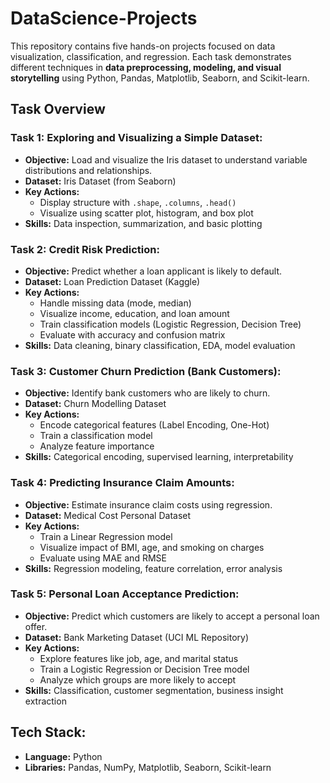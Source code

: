 # DataScience-Projects
This repository contains five hands-on projects focused on data visualization, classification, and regression. Each task demonstrates different techniques in **data preprocessing, modeling, and visual storytelling** using Python, Pandas, Matplotlib, Seaborn, and Scikit-learn.

## Task Overview

### Task 1: Exploring and Visualizing a Simple Dataset:
- **Objective:** Load and visualize the Iris dataset to understand variable distributions and relationships.
- **Dataset:** Iris Dataset (from Seaborn)
- **Key Actions:**
  - Display structure with `.shape`, `.columns`, `.head()`
  - Visualize using scatter plot, histogram, and box plot
- **Skills:** Data inspection, summarization, and basic plotting

### Task 2: Credit Risk Prediction:
- **Objective:** Predict whether a loan applicant is likely to default.
- **Dataset:** Loan Prediction Dataset (Kaggle)
- **Key Actions:**
  - Handle missing data (mode, median)
  - Visualize income, education, and loan amount
  - Train classification models (Logistic Regression, Decision Tree)
  - Evaluate with accuracy and confusion matrix
- **Skills:** Data cleaning, binary classification, EDA, model evaluation

### Task 3: Customer Churn Prediction (Bank Customers):
- **Objective:** Identify bank customers who are likely to churn.
- **Dataset:** Churn Modelling Dataset
- **Key Actions:**
  - Encode categorical features (Label Encoding, One-Hot)
  - Train a classification model
  - Analyze feature importance
- **Skills:** Categorical encoding, supervised learning, interpretability

### Task 4: Predicting Insurance Claim Amounts:
- **Objective:** Estimate insurance claim costs using regression.
- **Dataset:** Medical Cost Personal Dataset
- **Key Actions:**
  - Train a Linear Regression model
  - Visualize impact of BMI, age, and smoking on charges
  - Evaluate using MAE and RMSE
- **Skills:** Regression modeling, feature correlation, error analysis

### Task 5: Personal Loan Acceptance Prediction:
- **Objective:** Predict which customers are likely to accept a personal loan offer.
- **Dataset:** Bank Marketing Dataset (UCI ML Repository)
- **Key Actions:**
  - Explore features like job, age, and marital status
  - Train a Logistic Regression or Decision Tree model
  - Analyze which groups are more likely to accept
- **Skills:** Classification, customer segmentation, business insight extraction

## Tech Stack:
- **Language:** Python
- **Libraries:** Pandas, NumPy, Matplotlib, Seaborn, Scikit-learn
